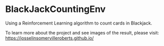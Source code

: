 # BlackJackCountingEnv
Using a Reinforcement Learning algorithm to count cards in Blackjack.

To learn more about the project and see images of the result, please visit: https://josselinsomervilleroberts.github.io/
